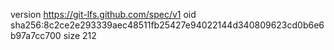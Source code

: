 version https://git-lfs.github.com/spec/v1
oid sha256:8c2ce2e293339aec48511fb25427e94022144d340809623cd0b6e6b97a7cc700
size 212
